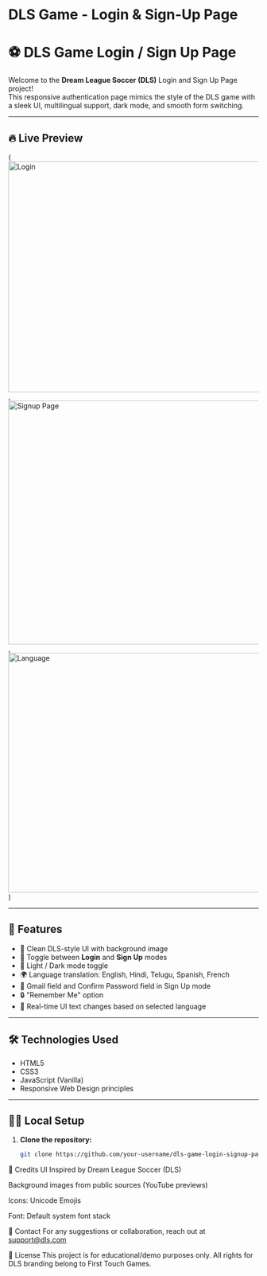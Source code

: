# DLS Game - Login & Sign-Up Page
# ⚽ DLS Game Login / Sign Up Page

Welcome to the **Dream League Soccer (DLS)** Login and Sign Up Page project!  
This responsive authentication page mimics the style of the DLS game with a sleek UI, multilingual support, dark mode, and smooth form switching.

---

## 🔥 Live Preview

(<img width="960" height="464" alt="Login" src="https://github.com/user-attachments/assets/74357c12-92c5-419b-9270-7363963631fb" />,<img width="960" height="490" alt="Signup Page" src="https://github.com/user-attachments/assets/382c98a4-8c81-4c55-bb34-435524363542" />,<img width="955" height="482" alt="Language" src="https://github.com/user-attachments/assets/5c536eee-984c-476d-902e-ee8f5c782dab" />)




---

## 🚀 Features

- 🎨 Clean DLS-style UI with background image
- 🔄 Toggle between **Login** and **Sign Up** modes
- 🌙 Light / Dark mode toggle
- 🌍 Language translation: English, Hindi, Telugu, Spanish, French
- 📧 Gmail field and Confirm Password field in Sign Up mode
- 🔒 "Remember Me" option
- 🔁 Real-time UI text changes based on selected language

---

## 🛠️ Technologies Used

- HTML5
- CSS3
- JavaScript (Vanilla)
- Responsive Web Design principles

---

## 🧑‍💻 Local Setup

1. **Clone the repository:**
   ```bash
   git clone https://github.com/your-username/dls-game-login-signup-page.git


🙏 Credits
UI Inspired by Dream League Soccer (DLS)

Background images from public sources (YouTube previews)

Icons: Unicode Emojis

Font: Default system font stack

📧 Contact
For any suggestions or collaboration, reach out at support@dls.com

📝 License
This project is for educational/demo purposes only.
All rights for DLS branding belong to First Touch Games.







